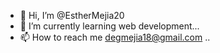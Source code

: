 - 👋 Hi, I’m @EstherMejia20
- 🌱 I’m currently learning web development...
- 📫 How to reach me degmejia18@gmail.com ..

<!---
EstherMejia20/EstherMejia20 is a ✨ special ✨ repository because its `README.md` (this file) appears on your GitHub profile.
You can click the Preview link to take a look at your changes.
--->
